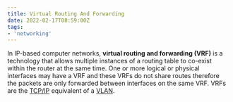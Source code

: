 ```yaml
---
title: Virtual Routing And Forwarding
date: 2022-02-17T08:59:00Z
tags:
- 'networking'
---
```


In IP-based computer networks, **virtual routing and forwarding (VRF)** is a
technology that allows multiple instances of a routing table to co-exist within
the router at the same time. One or more logical or physical interfaces may have
a VRF and these VRFs do not share routes therefore the packets are only
forwarded between interfaces on the same VRF. VRFs are the [TCP/IP](20201006074410-tcp-ip-model.md)
equivalent of a [VLAN](20210206110741-vlan.md).
